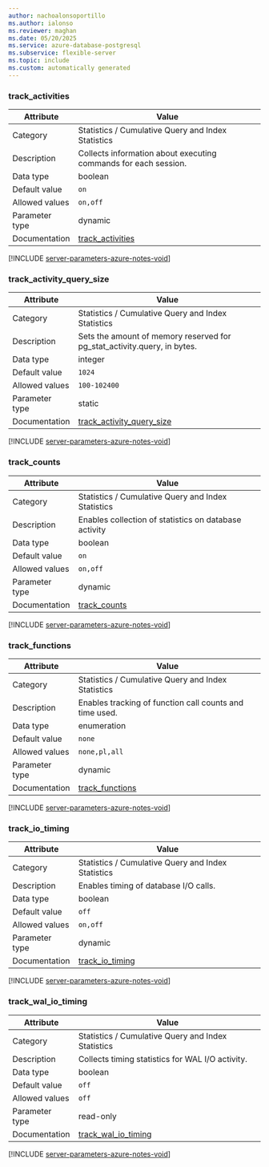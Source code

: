```yaml
---
author: nachoalonsoportillo
ms.author: ialonso
ms.reviewer: maghan
ms.date: 05/20/2025
ms.service: azure-database-postgresql
ms.subservice: flexible-server
ms.topic: include
ms.custom: automatically generated
---
```

### track_activities

| Attribute | Value |
| --- | --- |
| Category | Statistics / Cumulative Query and Index Statistics |
| Description | Collects information about executing commands for each session. |
| Data type | boolean |
| Default value | `on` |
| Allowed values | `on,off` |
| Parameter type | dynamic |
| Documentation | [track_activities](https://www.postgresql.org/docs/14/runtime-config-statistics.html#GUC-TRACK-ACTIVITIES) |


[!INCLUDE [server-parameters-azure-notes-void](./server-parameters-azure-notes-void.md)]



### track_activity_query_size

| Attribute | Value |
| --- | --- |
| Category | Statistics / Cumulative Query and Index Statistics |
| Description | Sets the amount of memory reserved for pg_stat_activity.query, in bytes. |
| Data type | integer |
| Default value | `1024` |
| Allowed values | `100-102400` |
| Parameter type | static |
| Documentation | [track_activity_query_size](https://www.postgresql.org/docs/14/runtime-config-statistics.html#GUC-TRACK-ACTIVITY-QUERY-SIZE) |


[!INCLUDE [server-parameters-azure-notes-void](./server-parameters-azure-notes-void.md)]



### track_counts

| Attribute | Value |
| --- | --- |
| Category | Statistics / Cumulative Query and Index Statistics |
| Description | Enables collection of statistics on database activity |
| Data type | boolean |
| Default value | `on` |
| Allowed values | `on,off` |
| Parameter type | dynamic |
| Documentation | [track_counts](https://www.postgresql.org/docs/14/runtime-config-statistics.html#GUC-TRACK-COUNTS) |


[!INCLUDE [server-parameters-azure-notes-void](./server-parameters-azure-notes-void.md)]



### track_functions

| Attribute | Value |
| --- | --- |
| Category | Statistics / Cumulative Query and Index Statistics |
| Description | Enables tracking of function call counts and time used. |
| Data type | enumeration |
| Default value | `none` |
| Allowed values | `none,pl,all` |
| Parameter type | dynamic |
| Documentation | [track_functions](https://www.postgresql.org/docs/14/runtime-config-statistics.html#GUC-TRACK-FUNCTIONS) |


[!INCLUDE [server-parameters-azure-notes-void](./server-parameters-azure-notes-void.md)]



### track_io_timing

| Attribute | Value |
| --- | --- |
| Category | Statistics / Cumulative Query and Index Statistics |
| Description | Enables timing of database I/O calls. |
| Data type | boolean |
| Default value | `off` |
| Allowed values | `on,off` |
| Parameter type | dynamic |
| Documentation | [track_io_timing](https://www.postgresql.org/docs/14/runtime-config-statistics.html#GUC-TRACK-IO-TIMING) |


[!INCLUDE [server-parameters-azure-notes-void](./server-parameters-azure-notes-void.md)]



### track_wal_io_timing

| Attribute | Value |
| --- | --- |
| Category | Statistics / Cumulative Query and Index Statistics |
| Description | Collects timing statistics for WAL I/O activity. |
| Data type | boolean |
| Default value | `off` |
| Allowed values | `off` |
| Parameter type | read-only |
| Documentation | [track_wal_io_timing](https://www.postgresql.org/docs/14/runtime-config-statistics.html#GUC-TRACK-WAL-IO-TIMING) |


[!INCLUDE [server-parameters-azure-notes-void](./server-parameters-azure-notes-void.md)]



